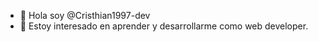 - 👋 Hola soy @Cristhian1997-dev
- 👀 Estoy interesado en aprender y desarrollarme como web developer.

<!---
Cristhian1997-dev/Cristhian1997-dev is a ✨ special ✨ repository because its `README.md` (this file) appears on your GitHub profile.
You can click the Preview link to take a look at your changes.
--->
